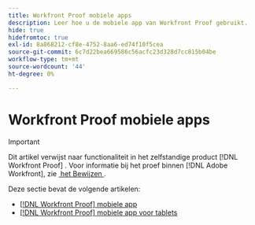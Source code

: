 ```yaml
---
title: Workfront Proof mobiele apps
description: Leer hoe u de mobiele app van Workfront Proof gebruikt.
hide: true
hidefromtoc: true
exl-id: 8a868212-cf8e-4752-8aa6-ed74f10f5cea
source-git-commit: 6c7d22bea669586c56acfc23d328d7cc815b04be
workflow-type: tm+mt
source-wordcount: '44'
ht-degree: 0%

---
```


# Workfront Proof mobiele apps

>[!IMPORTANT]
>
>Dit artikel verwijst naar functionaliteit in het zelfstandige product [!DNL Workfront Proof] . Voor informatie bij het proef binnen [!DNL Adobe Workfront], zie [&#x200B; het Bewijzen &#x200B;](../../../review-and-approve-work/proofing/proofing.md).

Deze sectie bevat de volgende artikelen:

* [[!DNL Workfront Proof] mobiele app](../../../workfront-proof/wp-mobile/wp-mobile-apps/wp-mobile-app-phones.md)
* [[!DNL Workfront Proof] mobiele app voor tablets](../../../workfront-proof/wp-mobile/wp-mobile-apps/wp-mobile-app-tablet.md)
